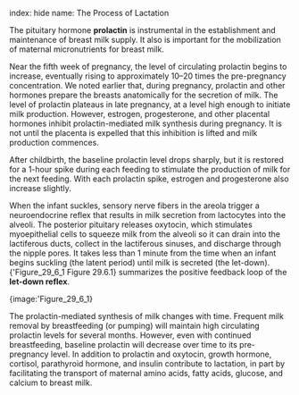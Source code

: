 index: hide
name: The Process of Lactation

The pituitary hormone  **prolactin** is instrumental in the establishment and maintenance of breast milk supply. It also is important for the mobilization of maternal micronutrients for breast milk.

Near the fifth week of pregnancy, the level of circulating prolactin begins to increase, eventually rising to approximately 10–20 times the pre-pregnancy concentration. We noted earlier that, during pregnancy, prolactin and other hormones prepare the breasts anatomically for the secretion of milk. The level of prolactin plateaus in late pregnancy, at a level high enough to initiate milk production. However, estrogen, progesterone, and other placental hormones inhibit prolactin-mediated milk synthesis during pregnancy. It is not until the placenta is expelled that this inhibition is lifted and milk production commences.

After childbirth, the baseline prolactin level drops sharply, but it is restored for a 1-hour spike during each feeding to stimulate the production of milk for the next feeding. With each prolactin spike, estrogen and progesterone also increase slightly.

When the infant suckles, sensory nerve fibers in the areola trigger a neuroendocrine reflex that results in milk secretion from lactocytes into the alveoli. The posterior pituitary releases oxytocin, which stimulates myoepithelial cells to squeeze milk from the alveoli so it can drain into the lactiferous ducts, collect in the lactiferous sinuses, and discharge through the nipple pores. It takes less than 1 minute from the time when an infant begins suckling (the latent period) until milk is secreted (the let-down). {'Figure_29_6_1 Figure 29.6.1} summarizes the positive feedback loop of the  **let-down reflex**.


{image:'Figure_29_6_1}
        

The prolactin-mediated synthesis of milk changes with time. Frequent milk removal by breastfeeding (or pumping) will maintain high circulating prolactin levels for several months. However, even with continued breastfeeding, baseline prolactin will decrease over time to its pre-pregnancy level. In addition to prolactin and oxytocin, growth hormone, cortisol, parathyroid hormone, and insulin contribute to lactation, in part by facilitating the transport of maternal amino acids, fatty acids, glucose, and calcium to breast milk.
